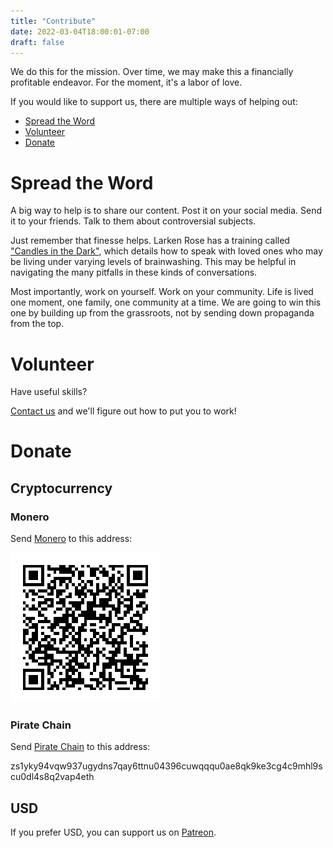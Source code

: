 ```yaml
---
title: "Contribute"
date: 2022-03-04T18:00:01-07:00
draft: false
---
```


We do this for the mission. Over time, we may make this a financially profitable endeavor. For the moment, it's a labor of love.

If you would like to support us, there are multiple ways of helping out:

* [Spread the Word](#spread-the-word)
* [Volunteer](#volunteer)
* [Donate](#donate)

# Spread the Word

<div id="spread-the-word" />

A big way to help is to share our content. Post it on your social media. Send it to your friends. Talk to them about controversial subjects.

Just remember that finesse helps. Larken Rose has a training called ["Candles in the Dark"](https://attendcandles.com/), which details how to speak with loved ones who may be living under varying levels of brainwashing. This may be helpful in navigating the many pitfalls in these kinds of conversations.

Most importantly, work on yourself. Work on your community. Life is lived one moment, one family, one community at a time. We are going to win this one by building up from the grassroots, not by sending down propaganda from the top.

# Volunteer

<div id="volunteer" />

Have useful skills?

[Contact us](/contact/) and we'll figure out how to put you to work!

# Donate

<div id="donate" />

## Cryptocurrency

### Monero

Send [Monero](https://www.getmonero.org/) to this address:

![Monero Address: 82j53cBAQhJ29uVXhe6PeYKY7wDZvBVqrEcqSfyRtcbN4DPmqQ46ZnQfohC6n9pqkKjcci7ndRNFUaxZ2xe6MWiSAnvTkP1](/images/moneroDonation.png "Donate Monero")

### Pirate Chain

Send [Pirate Chain](https://pirate.black/) to this address:

zs1yky94vqw937ugydns7qay6ttnu04396cuwqqqu0ae8qk9ke3cg4c9mhl9scu0dl4s8q2vap4eth

## USD

If you prefer USD, you can support us on [Patreon](https://www.patreon.com/thewatersabove).
